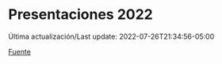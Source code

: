 # Presentaciones 2022

Última actualización/Last update: 2022-07-26T21:34:56-05:00

 [Fuente](https://www.gob.mx/salud/documentos/presentaciones-2022)
